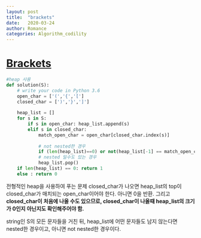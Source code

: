 ```yaml
---
layout: post
title:  "brackets"
date:   2020-03-24
author: Romance
categories: Algorithm_codility
---
```


# [Brackets](https://app.codility.com/programmers/lessons/7-stacks_and_queues/brackets/)

```python
#heap 사용
def solution(S):
    # write your code in Python 3.6
    open_char = ['(','{','[']
    closed_char = [')','}',']']
    
    heap_list = []
    for s in S:
        if s in open_char: heap_list.append(s)
        elif s in closed_char:
            match_open_char = open_char[closed_char.index(s)]
            
            # not nested한 경우
            if (len(heap_list)==0) or not(heap_list[-1] == match_open_char): return 0
            # nested 일수도 있는 경우 
            heap_list.pop()
    if len(heap_list) == 0: return 1
    else : return 0
```

전형적인 heap을 사용하여 푸는 문제 closed_char가 나오면 heap_list의  top이 closed_char가 매치되는 open_char이어야 한다. 아니면 0을 반환. 그리고 **closed_char이 처음에 나올 수도 있으므로, closed_char이 나올때 heap_list의 크기가 0인지 아닌지도 확인해주어야 함.**

string인 S의 모든 문자들을 거친 뒤, heap_list에 어떤 문자들도 남지 않는다면 nested한 경우이고, 아니면 not nested한 경우이다.

